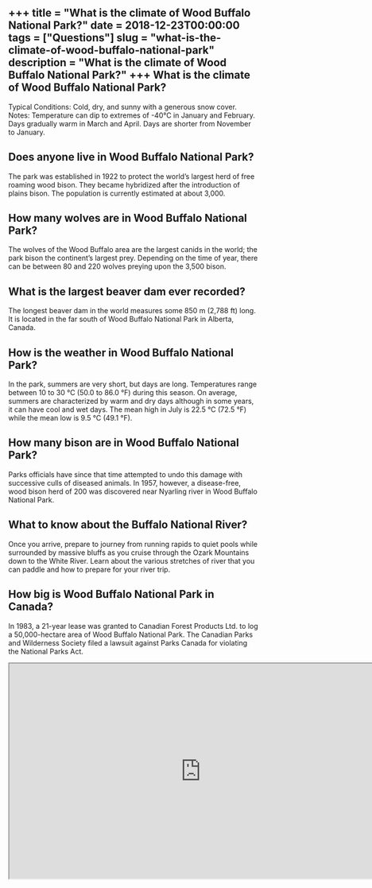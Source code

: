 +++
title = "What is the climate of Wood Buffalo National Park?"
date = 2018-12-23T00:00:00
tags = ["Questions"]
slug = "what-is-the-climate-of-wood-buffalo-national-park"
description = "What is the climate of Wood Buffalo National Park?"
+++
What is the climate of Wood Buffalo National Park?
--------------------------------------------------

Typical Conditions: Cold, dry, and sunny with a generous snow cover. Notes: Temperature can dip to extremes of -40°C in January and February. Days gradually warm in March and April. Days are shorter from November to January.

Does anyone live in Wood Buffalo National Park?
-----------------------------------------------

The park was established in 1922 to protect the world’s largest herd of free roaming wood bison. They became hybridized after the introduction of plains bison. The population is currently estimated at about 3,000.

How many wolves are in Wood Buffalo National Park?
--------------------------------------------------

The wolves of the Wood Buffalo area are the largest canids in the world; the park bison the continent’s largest prey. Depending on the time of year, there can be between 80 and 220 wolves preying upon the 3,500 bison.

What is the largest beaver dam ever recorded?
---------------------------------------------

The longest beaver dam in the world measures some 850 m (2,788 ft) long. It is located in the far south of Wood Buffalo National Park in Alberta, Canada.

How is the weather in Wood Buffalo National Park?
-------------------------------------------------

In the park, summers are very short, but days are long. Temperatures range between 10 to 30 °C (50.0 to 86.0 °F) during this season. On average, summers are characterized by warm and dry days although in some years, it can have cool and wet days. The mean high in July is 22.5 °C (72.5 °F) while the mean low is 9.5 °C (49.1 °F).

How many bison are in Wood Buffalo National Park?
-------------------------------------------------

Parks officials have since that time attempted to undo this damage with successive culls of diseased animals. In 1957, however, a disease-free, wood bison herd of 200 was discovered near Nyarling river in Wood Buffalo National Park.

What to know about the Buffalo National River?
----------------------------------------------

Once you arrive, prepare to journey from running rapids to quiet pools while surrounded by massive bluffs as you cruise through the Ozark Mountains down to the White River. Learn about the various stretches of river that you can paddle and how to prepare for your river trip.

How big is Wood Buffalo National Park in Canada?
------------------------------------------------

In 1983, a 21-year lease was granted to Canadian Forest Products Ltd. to log a 50,000-hectare area of Wood Buffalo National Park. The Canadian Parks and Wilderness Society filed a lawsuit against Parks Canada for violating the National Parks Act.

<iframe allow="accelerometer; autoplay; clipboard-write; encrypted-media; gyroscope; picture-in-picture" allowfullscreen="" class="__youtube_prefs__  epyt-is-override  no-lazyload" data-no-lazy="1" data-origheight="433" data-origwidth="770" data-skipgform_ajax_framebjll="" height="433" id="_ytid_54891" loading="lazy" src="https://www.youtube.com/embed/PRU-V_okNu8?enablejsapi=1&autoplay=0&cc_load_policy=0&cc_lang_pref=&iv_load_policy=1&loop=0&modestbranding=0&rel=1&fs=1&playsinline=0&autohide=2&theme=dark&color=red&controls=1&" title="YouTube player" width="770"></iframe>